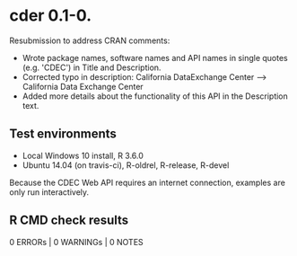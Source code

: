# cder 0.1-0.

Resubmission to address CRAN comments:

*  Wrote package names, software names and API names in single quotes (e.g. 'CDEC') in Title and Description.
* Corrected typo in description: California DataExchange Center --> California Data Exchange Center
* Added more details about the functionality of this API in the Description text.



## Test environments

* Local Windows 10 install, R 3.6.0
* Ubuntu 14.04 (on travis-ci), R-oldrel, R-release, R-devel

Because the CDEC Web API requires an internet connection, examples 
are only run interactively. 

## R CMD check results

0 ERRORs | 0 WARNINGs | 0 NOTES
